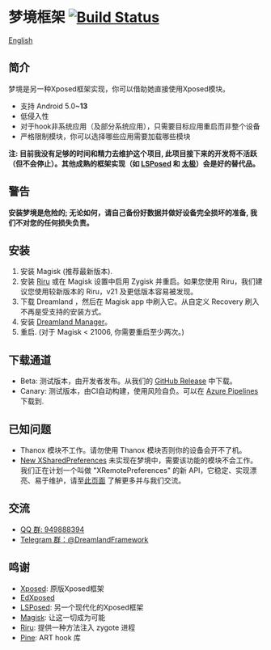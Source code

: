 # 梦境框架 [![Build Status](https://dev.azure.com/ssz33334930121/ssz3333493/_apis/build/status/canyie.Dreamland?branchName=master)](https://dev.azure.com/ssz33334930121/ssz3333493/_build/latest?definitionId=1&branchName=master)

[English](README.md)

## 简介
梦境是另一种Xposed框架实现，你可以借助她直接使用Xposed模块。
- 支持 Android 5.0~**13**
- 低侵入性
- 对于hook非系统应用（及部分系统应用），只需要目标应用重启而非整个设备
- 严格限制模块，你可以选择哪些应用需要加载哪些模块

**注: 目前我没有足够的时间和精力去维护这个项目, 此项目接下来的开发将不活跃（但不会停止）。其他成熟的框架实现（如 [LSPosed](https://github.com/LSPosed/LSPosed) 和 [太极](https://taichi.cool/)）会是好的替代品。**

## 警告
**安装梦境是危险的; 无论如何，请自己备份好数据并做好设备完全损坏的准备, 我们不对您的任何损失负责。**

## 安装
1. 安装 Magisk (推荐最新版本).
2. 安装 [Riru](https://github.com/RikkaApps/Riru) 或在 Magisk 设置中启用 Zygisk 并重启。如果您使用 Riru，我们建议您使用较新版本的 Riru，v21 及更低版本容易被发现。
3. 下载 Dreamland ，然后在 Magisk app 中刷入它。从自定义 Recovery 刷入不再是受支持的安装方式。
4. 安装 [Dreamland Manager](https://github.com/canyie/DreamlandManager/releases)。
5. 重启. (对于 Magisk < 21006, 你需要重启至少两次。)

## 下载通道
- Beta: 测试版本，由开发者发布。从我们的 [GitHub Release](https://github.com/canyie/Dreamland/releases) 中下载。
- Canary: 测试版本，由CI自动构建，使用风险自负。可以在 [Azure Pipelines](https://dev.azure.com/ssz33334930121/ssz3333493/_build/latest?definitionId=1&branchName=master) 下载到.

## 已知问题
- Thanox 模块不工作。请勿使用 Thanox 模块否则你的设备会开不了机。
- [New XSharedPreferences](https://github.com/LSPosed/LSPosed/wiki/New-XSharedPreferences) 未实现在梦境中，需要该功能的模块不会工作。我们正在计划一个叫做 "XRemotePreferences" 的新 API，它稳定、实现漂亮、易于维护，请至[此页面](https://github.com/libxposed/XposedService/issues/1) 了解更多并与我们交流。

## 交流
- [QQ 群: 949888394](https://shang.qq.com/wpa/qunwpa?idkey=25549719b948d2aaeb9e579955e39d71768111844b370fcb824d43b9b20e1c04)
- [Telegram 群：@DreamlandFramework](https://t.me/DreamlandFramework)

## 鸣谢
- [Xposed](https://github.com/rovo89/Xposed): 原版Xposed框架
- [EdXposed](https://github.com/ElderDrivers/EdXposed)
- [LSPosed](https://github.com/LSPosed/LSPosed): 另一个现代化的Xposed框架
- [Magisk](https://github.com/topjohnwu/Magisk/): 让这一切成为可能
- [Riru](https://github.com/RikkaApps/Riru): 提供一种方法注入 zygote 进程
- [Pine](https://github.com/canyie/pine): ART hook 库
